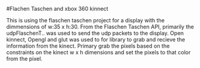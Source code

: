 #Flachen Taschen and xbox 360 kinnect

This is using the flaschen taschen project for a display with the dimmensions
of w:35 x h:30. From the Flaschen Taschen API, primarily the udpFlaschenT.. was used to send the udp packets to the display. Open kinnect, Opengl and glut was used to for library to grab and recieve the information from the kinect. Primary grab the pixels based on the constraints on the kinect w x h dimensions and set the pixels to that color from the pixel.  
